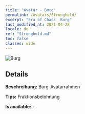 ```yaml
---
title: "Avatar - Burg"
permalink: /Avatars/Stronghold/
excerpt: "Era of Chaos  Burg"
last_modified_at: 2021-04-28
locale: de
ref: "Stronghold.md"
toc: false
classes: wide
---
```

 ![Burg](/images/a/avatarFrame_4.png)

## Details

 **Beschreibung:** Burg-Avatarrahmen 

 **Tips:** Fraktionsbelohnung 

 **Is available:**  - 

